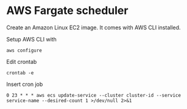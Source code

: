 # AWS Fargate scheduler

Create an Amazon Linux EC2 image. It comes with AWS CLI installed.

Setup AWS CLI with

`aws configure`

Edit crontab

`crontab -e`

Insert cron job

`0 23 * * * aws ecs update-service --cluster cluster-id --service service-name --desired-count 1 >/dev/null 2>&1`

